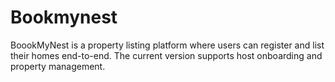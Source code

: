 # Bookmynest
BoookMyNest is a property listing platform where users can register and list their homes end-to-end. The current version supports host onboarding and property management.
